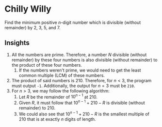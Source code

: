 # Chilly Willy

Find the minimum positive $n$-digit number which is divisible (without remainder) by $2$, $3$, $5$, and $7$.

## Insights

1. All the numbers are prime. Therefore, a number $N$ divisible (without remainder) by these four numbers is also divisible (without remainder) to the product of these four numbers.
   1. If the numbers weren't prime, we would need to get the least common multiple (LCM) of these numbers.
2. The product of said numbers is $210$. Therefore, for $n<3$, the program must output `-1`. Additionally, the output for $n=3$ must be `210`.
3. For $n>3$, we may follow the following algorithm:
   1. Let $R$ be the remainder of $10^{n-1}$ at $210$.
   2. Given $R$, it must follow that $10^{n-1}+210-R$ is divisible (without remainder) to $210$.
   3. We could also see that $10^{n-1}+210-R$ is the smallest multiple of $210$ that is at exactly $n$ digits of length.
